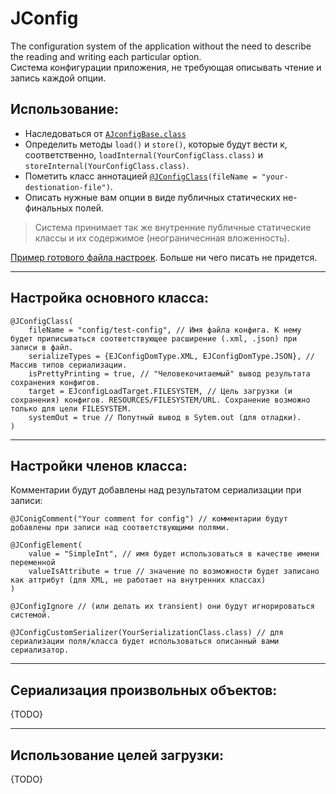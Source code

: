 JConfig
=======
The configuration system of the application without the need to describe the reading and writing each particular option.  
Система конфигурации приложения, не требующая описывать чтение и запись каждой опции.


Использование:
--------------
- Наследоваться от [`AJconfigBase.class`](https://github.com/Relvl/JConfig/blob/master/src/johnson/jconfig/AJconfigBase.java)
- Определить методы `load()` и `store()`, которые будут вести к, соответственно, `loadInternal(YourConfigClass.class)` и `storeInternal(YourConfigClass.class)`.
- Пометить класс аннотацией [`@JConfigClass`](https://github.com/Relvl/JConfig/blob/master/src/johnson/jconfig/annotations/JConfigClass.java)`(fileName = "your-destionation-file")`.
- Описать нужные вам опции в виде публичных статических не-финальных полей.

>Система принимает так же внутренние публичные статические классы и их содержимое (неограничеснная вложенность).

[Пример готового файла настроек](https://github.com/Relvl/JConfig/blob/master/src-test/johnson/test/TestConfig.java "Ссылка на файл в репозитории"). Больше ни чего писать не придется.

***
Настройка основного класса:
---------------------------
    @JConfigClass(
        fileName = "config/test-config", // Имя файла конфига. К нему будет приписываться соответствующее расширение (.xml, .json) при записи в файл.
        serializeTypes = {EJConfigDomType.XML, EJConfigDomType.JSON}, // Массив типов сериализации.
        isPrettyPrinting = true, // "Человекочитаемый" вывод результата сохранения конфигов.
        target = EJconfigLoadTarget.FILESYSTEM, // Цель загрузки (и сохранения) конфигов. RESOURCES/FILESYSTEM/URL. Сохранение возможно только для цели FILESYSTEM.
        systemOut = true // Попутный вывод в Sytem.out (для отладки).
    )

***
Настройки членов класса:
------------------------
Комментарии будут добавлены над результатом сериализации при записи:

    @JConigComment("Your comment for config") // комментарии будут добавлены при записи над соответствующими полями.

    @JConfigElement(
        value = "SimpleInt", // имя будет использоваться в качестве имени переменной
        valueIsAttribute = true // значение по возможности будет записано как аттрибут (для XML, не работает на внутренних классах)
    )

    @JConfigIgnore // (или делать их transient) они будут игнорироваться системой.
    
    @JConfigCustomSerializer(YourSerializationClass.class) // для сериализации поля/класса будет использоваться описанный вами сериализатор.

***
Сериализация произвольных объектов:
-----------------------------------
{TODO}

***
Использование целей загрузки:
-----------------------------
{TODO}


